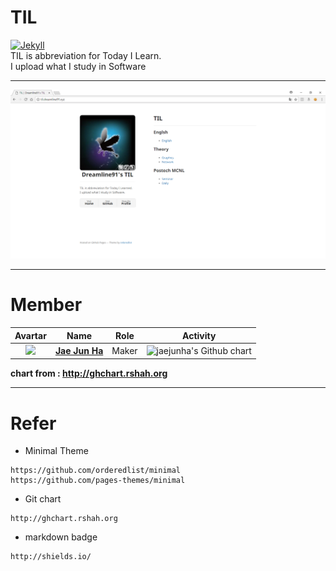 # TIL
[![Jekyll](https://img.shields.io/badge/Jekyll-minimal-lightgrey.svg)]()  
TIL is abbreviation for Today I Learn.  
I upload what I study in Software  

---
<img src="https://github.com/jaejunha/jaejunha.github.io/blob/master/screenshot/20180218.png?raw=true">  

---

# Member  

|                 Avartar                  |                   Name                   | Role  |                 Activity                 |
| :--------------------------------------: | :--------------------------------------: | :---: | :--------------------------------------: |
| <img src="https://avatars1.githubusercontent.com/u/7951335?v=4&s=100"> | <a href = "https://github.com/jaejunha"> **Jae Jun Ha** </a> | Maker | <img src="http://ghchart.rshah.org/jaejunha" alt="jaejunha's Github chart" /> |

 **chart from : http://ghchart.rshah.org**  

---

# Refer  
- Minimal Theme  
```
https://github.com/orderedlist/minimal  
https://github.com/pages-themes/minimal  
```
- Git chart  
```
http://ghchart.rshah.org  
```
- markdown badge  
```
http://shields.io/  
```
